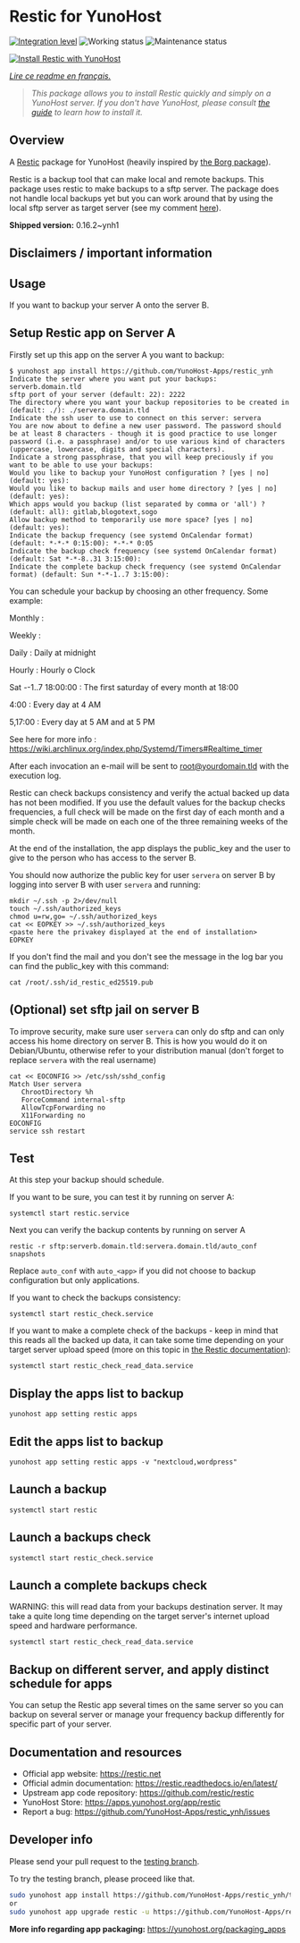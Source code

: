 <!--
N.B.: This README was automatically generated by https://github.com/YunoHost/apps/tree/master/tools/README-generator
It shall NOT be edited by hand.
-->

# Restic for YunoHost

[![Integration level](https://dash.yunohost.org/integration/restic.svg)](https://dash.yunohost.org/appci/app/restic) ![Working status](https://ci-apps.yunohost.org/ci/badges/restic.status.svg) ![Maintenance status](https://ci-apps.yunohost.org/ci/badges/restic.maintain.svg)

[![Install Restic with YunoHost](https://install-app.yunohost.org/install-with-yunohost.svg)](https://install-app.yunohost.org/?app=restic)

*[Lire ce readme en français.](./README_fr.md)*

> *This package allows you to install Restic quickly and simply on a YunoHost server.
If you don't have YunoHost, please consult [the guide](https://yunohost.org/#/install) to learn how to install it.*

## Overview

A [Restic](https://restic.net/) package for YunoHost (heavily inspired by [the Borg package](https://github.com/YunoHost-Apps/borg_ynh/)).

Restic is a backup tool that can make local and remote backups.
This package uses restic to make backups to a sftp server.
The package does not handle local backups yet but you can work around that by using the local sftp server as target server (see my comment [here](https://forum.yunohost.org/t/sauvegarde-yunohost-avec-restic/10275/33)).


**Shipped version:** 0.16.2~ynh1
## Disclaimers / important information

## Usage

If you want to backup your server A onto the server B.

## Setup Restic app on Server A

Firstly set up this app on the server A you want to backup:

```
$ yunohost app install https://github.com/YunoHost-Apps/restic_ynh
Indicate the server where you want put your backups: serverb.domain.tld
sftp port of your server (default: 22): 2222
The directory where you want your backup repositories to be created in (default: ./): ./servera.domain.tld
Indicate the ssh user to use to connect on this server: servera
You are now about to define a new user password. The password should be at least 8 characters - though it is good practice to use longer password (i.e. a passphrase) and/or to use various kind of characters (uppercase, lowercase, digits and special characters).
Indicate a strong passphrase, that you will keep preciously if you want to be able to use your backups:
Would you like to backup your YunoHost configuration ? [yes | no] (default: yes):
Would you like to backup mails and user home directory ? [yes | no] (default: yes):
Which apps would you backup (list separated by comma or 'all') ? (default: all): gitlab,blogotext,sogo
Allow backup method to temporarily use more space? [yes | no] (default: yes):
Indicate the backup frequency (see systemd OnCalendar format) (default: *-*-* 0:15:00): *-*-* 0:05
Indicate the backup check frequency (see systemd OnCalendar format) (default: Sat *-*-8..31 3:15:00):
Indicate the complete backup check frequency (see systemd OnCalendar format) (default: Sun *-*-1..7 3:15:00):
```

You can schedule your backup by choosing an other frequency. Some example:

Monthly :

Weekly :

Daily : Daily at midnight

Hourly : Hourly o Clock

Sat *-*-1..7 18:00:00 : The first saturday of every month at 18:00

4:00 : Every day at 4 AM

5,17:00 : Every day at 5 AM and at 5 PM

See here for more info : https://wiki.archlinux.org/index.php/Systemd/Timers#Realtime_timer

After each invocation an e-mail will be sent to root@yourdomain.tld with the execution log.

Restic can check backups consistency and verify the actual backed up data has not been modified.
If you use the default values for the backup checks frequencies, a full check will be made on the first day of each month and a simple check will be made on each one of the three remaining weeks of the month.

At the end of the installation, the app displays the public_key and the user to give to the person who has access to the server B.

You should now authorize the public key for user `servera` on server B by logging into server B with user `servera` and running:

```
mkdir ~/.ssh -p 2>/dev/null
touch ~/.ssh/authorized_keys
chmod u=rw,go= ~/.ssh/authorized_keys
cat << EOPKEY >> ~/.ssh/authorized_keys
<paste here the privakey displayed at the end of installation>
EOPKEY
```
If you don't find the mail and you don't see the message in the log bar you can find the public_key with this command:
```
cat /root/.ssh/id_restic_ed25519.pub
```

## (Optional) set sftp jail on server B

To improve security, make sure user `servera` can only do sftp and can only access his home directory on server B.
This is how you would do it on Debian/Ubuntu, otherwise refer to your distribution manual (don't forget to replace `servera` with the real username)

```
cat << EOCONFIG >> /etc/ssh/sshd_config
Match User servera
   ChrootDirectory %h
   ForceCommand internal-sftp
   AllowTcpForwarding no
   X11Forwarding no
EOCONFIG
service ssh restart
```

## Test
At this step your backup should schedule.

If you want to be sure, you can test it by running on server A:
```
systemctl start restic.service
```

Next you can verify the backup contents by running on server A
```
restic -r sftp:serverb.domain.tld:servera.domain.tld/auto_conf snapshots
```

Replace `auto_conf` with `auto_<app>` if you did not choose to backup configuration but only applications.

If you want to check the backups consistency:
```
systemctl start restic_check.service
```

If you want to make a complete check of the backups - keep in mind that this reads all the backed up data, it can take some time depending on your target server upload speed (more on this topic in [the Restic documentation](https://restic.readthedocs.io/en/latest/045_working_with_repos.html#checking-integrity-and-consistency)):
```
systemctl start restic_check_read_data.service
```

## Display the apps list to backup

```
yunohost app setting restic apps
```

## Edit the apps list to backup

```
yunohost app setting restic apps -v "nextcloud,wordpress"
```

## Launch a backup

```
systemctl start restic
```

## Launch a backups check

```
systemctl start restic_check.service
```

## Launch a complete backups check

WARNING: this will read data from your backups destination server.
It may take a quite long time depending on the target server's internet upload speed and hardware performance.

```
systemctl start restic_check_read_data.service
```

## Backup on different server, and apply distinct schedule for apps

You can setup the Restic app several times on the same server so you can backup on several server or manage your frequency backup differently for specific part of your server.


## Documentation and resources

* Official app website: <https://restic.net>
* Official admin documentation: <https://restic.readthedocs.io/en/latest/>
* Upstream app code repository: <https://github.com/restic/restic>
* YunoHost Store: <https://apps.yunohost.org/app/restic>
* Report a bug: <https://github.com/YunoHost-Apps/restic_ynh/issues>

## Developer info

Please send your pull request to the [testing branch](https://github.com/YunoHost-Apps/restic_ynh/tree/testing).

To try the testing branch, please proceed like that.

``` bash
sudo yunohost app install https://github.com/YunoHost-Apps/restic_ynh/tree/testing --debug
or
sudo yunohost app upgrade restic -u https://github.com/YunoHost-Apps/restic_ynh/tree/testing --debug
```

**More info regarding app packaging:** <https://yunohost.org/packaging_apps>
